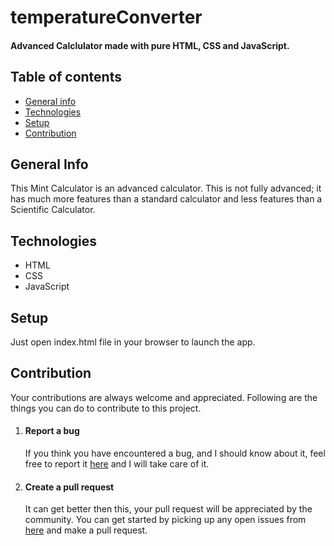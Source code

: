 # temperatureConverter
#### Advanced Calclulator made with pure HTML, CSS and JavaScript.
## Table of contents
* [General info](#general-info)
* [Technologies](#technologies)
* [Setup](#setup)
* [Contribution](#contribution)
## General Info
This Mint Calculator is an advanced calculator. This is not fully advanced; it has much more features than a standard calculator and less features than a Scientific Calculator.
## Technologies 
* HTML
* CSS
* JavaScript
## Setup
Just open index.html file in your browser to launch the app.
## Contribution
Your contributions are always welcome and appreciated. Following are the things you can do to contribute to this project.
1. #### Report a bug
   If you think you have encountered a bug, and I should know about it, feel free to report it [here](https://github.com/ArvindSaini978/Mint-Calculator/issues) and I will take care of it.
2. #### Create a pull request
   It can get better then this, your pull request will be appreciated by the community. You can get started by picking up any open issues from [here](https://github.com/ArvindSaini978/Mint-Calculator) and make a pull request.
